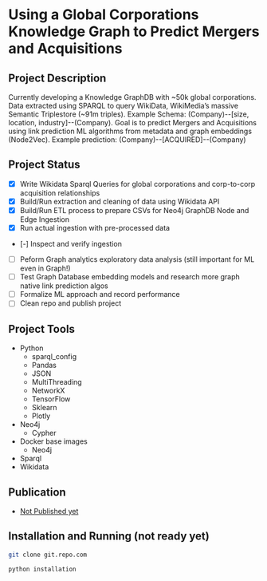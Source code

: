 # Using a Global Corporations Knowledge Graph to Predict Mergers and Acquisitions

## Project Description
Currently developing a Knowledge GraphDB with ~50k global corporations. Data extracted using SPARQL to query WikiData, WikiMedia’s massive Semantic Triplestore (~91m triples). Example Schema: (Company)--[size, location, industry]--(Company). Goal is to predict Mergers and Acquisitions using link prediction ML algorithms from metadata and graph embeddings (Node2Vec). Example prediction: (Company)--[ACQUIRED]--(Company)

## Project Status
- [x] Write Wikidata Sparql Queries for global corporations and corp-to-corp acquisition relationships
- [x] Build/Run extraction and cleaning of data using Wikidata API
- [x] Build/Run ETL process to prepare CSVs for Neo4j GraphDB Node and Edge Ingestion
- [x] Run actual ingestion with pre-processed data
- [-] Inspect and verify ingestion
- [ ] Peform Graph analytics exploratory data analysis (still important for ML even in Graph!)
- [ ] Test Graph Database embedding models and research more graph native link prediction algos
- [ ] Formalize ML approach and record performance
- [ ] Clean repo and publish project

## Project Tools
- Python
  - sparql_config
  - Pandas
  - JSON
  - MultiThreading
  - NetworkX
  - TensorFlow
  - Sklearn
  - Plotly
- Neo4j
  - Cypher
- Docker base images
  - Neo4j
- Sparql
- Wikidata

## Publication
- [Not Published yet](keenanvenuti.com/projects)

## Installation and Running (not ready yet)
```sh
git clone git.repo.com
```
```sh
python installation
```
